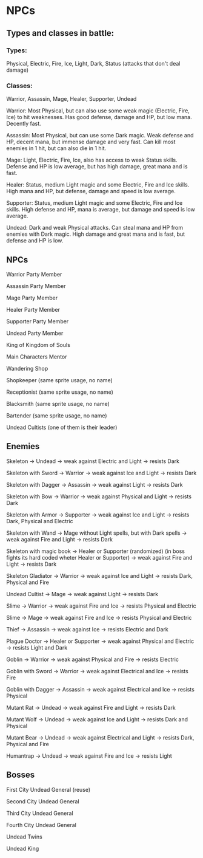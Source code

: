# NPCs

## Types and classes in battle:

### Types: 

Physical, Electric, Fire, Ice, Light, Dark, Status (attacks that don't deal damage)

### Classes:

Warrior, Assassin, Mage, Healer, Supporter, Undead

Warrior: Most Physical, but can also use some weak magic (Electric, Fire, Ice) to hit weaknesses. Has good defense, damage and HP, but low mana. Decently fast.

Assassin: Most Physical, but can use some Dark magic. Weak defense and HP, decent mana, but immense damage and very fast. Can kill most enemies in 1 hit, but can also die in 1 hit.

Mage: Light, Electric, Fire, Ice, also has access to weak Status skills. Defense and HP is low average, but has high damage, great mana and is fast.

Healer: Status, medium Light magic and some Electric, Fire and Ice skills. High mana and HP, but defense, damage and speed is low average.

Supporter: Status, medium Light magic and some Electric, Fire and Ice skills. High defense and HP, mana is average, but damage and speed is low average.

Undead: Dark and weak Physical attacks. Can steal mana and HP from enemies with Dark magic. High damage and great mana and is fast, but defense and HP is low. 

## NPCs

Warrior Party Member

Assassin Party Member

Mage Party Member

Healer Party Member

Supporter Party Member

Undead Party Member

King of Kingdom of Souls

Main Characters Mentor

Wandering Shop

Shopkeeper (same sprite usage, no name)

Receptionist (same sprite usage, no name)

Blacksmith (same sprite usage, no name)

Bartender (same sprite usage, no name)

Undead Cultists (one of them is their leader)

## Enemies

Skeleton -> Undead -> weak against Electric and Light -> resists Dark

Skeleton with Sword -> Warrior -> weak against Ice and Light -> resists Dark

Skeleton with Dagger -> Assassin -> weak against Light -> resists Dark

Skeleton with Bow -> Warrior -> weak against Physical and Light -> resists Dark

Skeleton with Armor -> Supporter -> weak against Ice and Light -> resists Dark, Physical and Electric

Skeleton with Wand -> Mage without Light spells, but with Dark spells -> weak against Fire and Light -> resists Dark

Skeleton with magic book -> Healer or Supporter (randomized) (in boss fights its hard coded wheter Healer or Supporter) -> weak against Fire and Light -> resists Dark

Skeleton Gladiator -> Warrior -> weak against Ice and Light -> resists Dark, Physical and Fire

Undead Cultist -> Mage -> weak against Light -> resists Dark

Slime -> Warrior -> weak against Fire and Ice -> resists Physical and Electric

Slime -> Mage -> weak against Fire and Ice -> resists Physical and Electric

Thief -> Assassin -> weak against Ice -> resists Electric and Dark

Plague Doctor -> Healer or Supporter -> weak against Physical and Electric -> resists Light and Dark

Goblin -> Warrior -> weak against Physical and Fire -> resists Electric

Goblin with Sword -> Warrior -> weak against Electrical and Ice -> resists Fire

Goblin with Dagger -> Assassin -> weak against Electrical and Ice -> resists Physical

Mutant Rat -> Undead -> weak against Fire and Light -> resists Dark 

Mutant Wolf -> Undead -> weak against Ice and Light -> resists Dark and Physical

Mutant Bear -> Undead -> weak against Electrical and Light -> resists Dark, Physical and Fire

Humantrap -> Undead -> weak against Fire and Ice -> resists Light 

## Bosses

First City Undead General (reuse)

Second City Undead General

Third City Undead General

Fourth City Undead General

Undead Twins

Undead King






